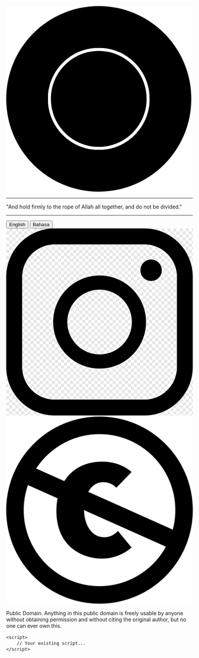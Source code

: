 <head>
    <meta charset="UTF-8">
    <meta name="viewport" content="width=device-width, initial-scale=1.0">
    <link rel="stylesheet" href="style.css">
</head>

<body class="front-page">
    <img src="images/logo.png" alt="Logo description">
    <div class="separator">
        <hr class="separator-line">
        <span class="separator-text">"And hold firmly to the rope of Allah all together, and do not be divided."</span>
        <hr class="separator-line">
    </div>
    <div id="language-buttons">
        <button id="english-button">English</button>
        <button id="bahasa-button">Bahasa</button>
    </div>
    <div id="social-links">
        <a href="https://www.instagram.com/alfityah18" target="_blank">
            <img src="images/insta.png" alt="Instagram Icon">
        </a>
        <div class="additional-content">
            <img src="images/pd.png" alt="Additional Image">
            <p class="additional-text">Public Domain. Anything in this public domain is freely usable by anyone without obtaining permission and without citing the original author, but no one can ever own this.</p>
        </div>
    </div> <!-- Closing div for social-links -->

    <script>
        // Your existing script...
    </script>
</body>
